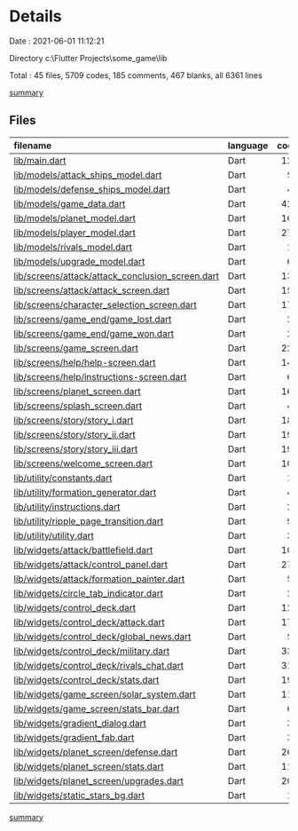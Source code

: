 # Details

Date : 2021-06-01 11:12:21

Directory c:\Flutter Projects\some_game\lib

Total : 45 files,  5709 codes, 185 comments, 467 blanks, all 6361 lines

[summary](results.md)

## Files
| filename | language | code | comment | blank | total |
| :--- | :--- | ---: | ---: | ---: | ---: |
| [lib/main.dart](/lib/main.dart) | Dart | 124 | 6 | 4 | 134 |
| [lib/models/attack_ships_model.dart](/lib/models/attack_ships_model.dart) | Dart | 52 | 0 | 5 | 57 |
| [lib/models/defense_ships_model.dart](/lib/models/defense_ships_model.dart) | Dart | 44 | 0 | 5 | 49 |
| [lib/models/game_data.dart](/lib/models/game_data.dart) | Dart | 420 | 140 | 41 | 601 |
| [lib/models/planet_model.dart](/lib/models/planet_model.dart) | Dart | 162 | 0 | 30 | 192 |
| [lib/models/player_model.dart](/lib/models/player_model.dart) | Dart | 276 | 0 | 48 | 324 |
| [lib/models/rivals_model.dart](/lib/models/rivals_model.dart) | Dart | 11 | 0 | 3 | 14 |
| [lib/models/upgrade_model.dart](/lib/models/upgrade_model.dart) | Dart | 60 | 0 | 5 | 65 |
| [lib/screens/attack/attack_conclusion_screen.dart](/lib/screens/attack/attack_conclusion_screen.dart) | Dart | 130 | 0 | 12 | 142 |
| [lib/screens/attack/attack_screen.dart](/lib/screens/attack/attack_screen.dart) | Dart | 155 | 5 | 7 | 167 |
| [lib/screens/character_selection_screen.dart](/lib/screens/character_selection_screen.dart) | Dart | 175 | 0 | 12 | 187 |
| [lib/screens/game_end/game_lost.dart](/lib/screens/game_end/game_lost.dart) | Dart | 23 | 0 | 2 | 25 |
| [lib/screens/game_end/game_won.dart](/lib/screens/game_end/game_won.dart) | Dart | 23 | 0 | 3 | 26 |
| [lib/screens/game_screen.dart](/lib/screens/game_screen.dart) | Dart | 228 | 0 | 10 | 238 |
| [lib/screens/help/help-screen.dart](/lib/screens/help/help-screen.dart) | Dart | 146 | 0 | 16 | 162 |
| [lib/screens/help/instructions-screen.dart](/lib/screens/help/instructions-screen.dart) | Dart | 67 | 0 | 5 | 72 |
| [lib/screens/planet_screen.dart](/lib/screens/planet_screen.dart) | Dart | 162 | 2 | 11 | 175 |
| [lib/screens/splash_screen.dart](/lib/screens/splash_screen.dart) | Dart | 41 | 0 | 5 | 46 |
| [lib/screens/story/story_i.dart](/lib/screens/story/story_i.dart) | Dart | 184 | 4 | 15 | 203 |
| [lib/screens/story/story_ii.dart](/lib/screens/story/story_ii.dart) | Dart | 196 | 0 | 17 | 213 |
| [lib/screens/story/story_iii.dart](/lib/screens/story/story_iii.dart) | Dart | 191 | 0 | 16 | 207 |
| [lib/screens/welcome_screen.dart](/lib/screens/welcome_screen.dart) | Dart | 103 | 0 | 9 | 112 |
| [lib/utility/constants.dart](/lib/utility/constants.dart) | Dart | 12 | 1 | 4 | 17 |
| [lib/utility/formation_generator.dart](/lib/utility/formation_generator.dart) | Dart | 44 | 2 | 11 | 57 |
| [lib/utility/instructions.dart](/lib/utility/instructions.dart) | Dart | 28 | 0 | 1 | 29 |
| [lib/utility/ripple_page_transition.dart](/lib/utility/ripple_page_transition.dart) | Dart | 99 | 4 | 17 | 120 |
| [lib/utility/utility.dart](/lib/utility/utility.dart) | Dart | 38 | 0 | 4 | 42 |
| [lib/widgets/attack/battlefield.dart](/lib/widgets/attack/battlefield.dart) | Dart | 107 | 2 | 7 | 116 |
| [lib/widgets/attack/control_panel.dart](/lib/widgets/attack/control_panel.dart) | Dart | 278 | 1 | 10 | 289 |
| [lib/widgets/attack/formation_painter.dart](/lib/widgets/attack/formation_painter.dart) | Dart | 57 | 0 | 11 | 68 |
| [lib/widgets/circle_tab_indicator.dart](/lib/widgets/circle_tab_indicator.dart) | Dart | 22 | 0 | 7 | 29 |
| [lib/widgets/control_deck.dart](/lib/widgets/control_deck.dart) | Dart | 125 | 2 | 12 | 139 |
| [lib/widgets/control_deck/attack.dart](/lib/widgets/control_deck/attack.dart) | Dart | 177 | 0 | 11 | 188 |
| [lib/widgets/control_deck/global_news.dart](/lib/widgets/control_deck/global_news.dart) | Dart | 51 | 0 | 2 | 53 |
| [lib/widgets/control_deck/military.dart](/lib/widgets/control_deck/military.dart) | Dart | 333 | 2 | 15 | 350 |
| [lib/widgets/control_deck/rivals_chat.dart](/lib/widgets/control_deck/rivals_chat.dart) | Dart | 318 | 10 | 22 | 350 |
| [lib/widgets/control_deck/stats.dart](/lib/widgets/control_deck/stats.dart) | Dart | 190 | 2 | 11 | 203 |
| [lib/widgets/game_screen/solar_system.dart](/lib/widgets/game_screen/solar_system.dart) | Dart | 116 | 1 | 8 | 125 |
| [lib/widgets/game_screen/stats_bar.dart](/lib/widgets/game_screen/stats_bar.dart) | Dart | 61 | 0 | 2 | 63 |
| [lib/widgets/gradient_dialog.dart](/lib/widgets/gradient_dialog.dart) | Dart | 39 | 0 | 2 | 41 |
| [lib/widgets/gradient_fab.dart](/lib/widgets/gradient_fab.dart) | Dart | 36 | 0 | 4 | 40 |
| [lib/widgets/planet_screen/defense.dart](/lib/widgets/planet_screen/defense.dart) | Dart | 267 | 0 | 11 | 278 |
| [lib/widgets/planet_screen/stats.dart](/lib/widgets/planet_screen/stats.dart) | Dart | 117 | 0 | 3 | 120 |
| [lib/widgets/planet_screen/upgrades.dart](/lib/widgets/planet_screen/upgrades.dart) | Dart | 205 | 1 | 9 | 215 |
| [lib/widgets/static_stars_bg.dart](/lib/widgets/static_stars_bg.dart) | Dart | 16 | 0 | 2 | 18 |

[summary](results.md)
